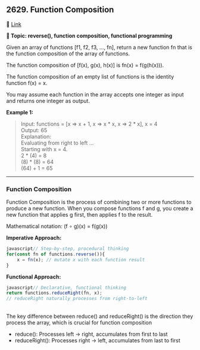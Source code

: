 ## 2629. Function Composition

🔗 [Link](https://leetcode.com/problems/function-composition/description/)

**📝 Topic: reverse(), function composition, functional programming**

Given an array of functions [f1, f2, f3, ..., fn], return a new function fn that is the function composition of the array of functions.

The function composition of [f(x), g(x), h(x)] is fn(x) = f(g(h(x))).

The function composition of an empty list of functions is the identity function f(x) = x.

You may assume each function in the array accepts one integer as input and returns one integer as output.

**Example 1:**

>Input: functions = [x => x + 1, x => x * x, x => 2 * x], x = 4  
Output: 65   
Explanation:  
Evaluating from right to left ...  
Starting with x = 4.  
2 * (4) = 8  
(8) * (8) = 64  
(64) + 1 = 65   


----

### Function Composition
Function Composition is the process of combining two or more functions to produce a new function. When you compose functions f and g, you create a new function that applies g first, then applies f to the result.

Mathematical notation: (f ∘ g)(x) = f(g(x))

**Imperative Approach:**
```js
javascript// Step-by-step, procedural thinking
for(const fn of functions.reverse()){
    x = fn(x); // mutate x with each function result
}
```

**Functional Approach:**
```js
javascript// Declarative, functional thinking
return functions.reduceRight(fn, x);
// reduceRight naturally processes from right-to-left
```
</br>
The key difference between reduce() and reduceRight() is the direction they process the array, which is crucial for function composition

- reduce(): Processes left → right, accumulates from first to last
- reduceRight(): Processes right → left, accumulates from last to first

